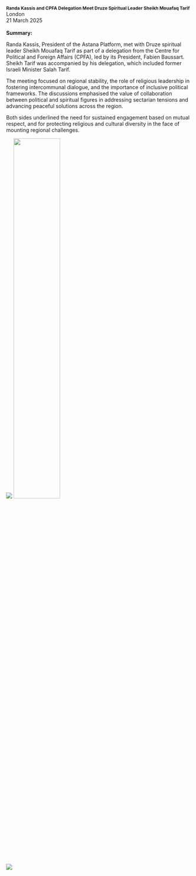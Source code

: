 <span style="font-size: 0.75rem; font-weight: bold;">Randa Kassis and CPFA Delegation Meet Druze Spiritual Leader Sheikh Mouafaq Tarif</span><br>
London</br>
21 March 2025
</br></br>
<b>Summary:</b>

Randa Kassis, President of the Astana Platform, met with Druze spiritual leader Sheikh Mouafaq Tarif as part of a delegation from the Centre for Political and Foreign Affairs (CPFA), led by its President, Fabien Baussart. Sheikh Tarif was accompanied by his delegation, which included former Israeli Minister Salah Tarif.

The meeting focused on regional stability, the role of religious leadership in fostering intercommunal dialogue, and the importance of inclusive political frameworks. The discussions emphasised the value of collaboration between political and spiritual figures in addressing sectarian tensions and advancing peaceful solutions across the region.

Both sides underlined the need for sustained engagement based on mutual respect, and for protecting religious and cultural diversity in the face of mounting regional challenges.

![](1.jpg)
<img src="1.jpg" style="width:50%; height:auto;">

![](2.JPG)
<p></p>

